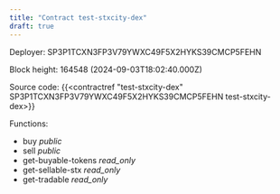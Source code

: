 ```yaml
---
title: "Contract test-stxcity-dex"
draft: true
---
```

Deployer: SP3P1TCXN3FP3V79YWXC49F5X2HYKS39CMCP5FEHN


 



Block height: 164548 (2024-09-03T18:02:40.000Z)

Source code: {{<contractref "test-stxcity-dex" SP3P1TCXN3FP3V79YWXC49F5X2HYKS39CMCP5FEHN test-stxcity-dex>}}

Functions:

* buy _public_
* sell _public_
* get-buyable-tokens _read_only_
* get-sellable-stx _read_only_
* get-tradable _read_only_
